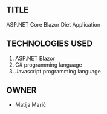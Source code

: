 ## TITLE
ASP.NET Core Blazor Diet Application

## TECHNOLOGIES USED

1. ASP.NET Blazor
2. C# programming language
3. Javascript programming language

## OWNER

- Matija Marić
